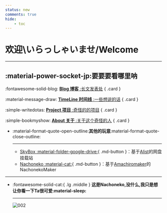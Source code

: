 ```yaml
---
status: new
comments: true
hide:
    - toc
---
```


# **欢迎\いらっしゃいませ/Welcome**

---

## **:material-power-socket-jp:要要要看哪里呐**

<div class="grid" markdown>

:fontawesome-solid-blog: [__Blog 博客__ :长文发表处](./blog/index.md)
{ .card }

:material-message-draw: [__TimeLine 时间线__ :一些想说的话](https://mypic.skyhigh.moe/v/nana.mp4)
{ .card }

:simple-writedotas: [__Project 项目__ :奇怪的的项目](./proj/index.md)
{ .card }

:simple-bookmyshow: [__About 关于__ :关于这个奇怪的人](./about.md)
{ .card }


</div>

<div class="grid cards" markdown>

-   :material-format-quote-open-outline:**其他的玩意**:material-format-quote-close-outline:

    ---

    - [SkyBox  :material-folder-google-drive:](https://box.skyhigh.moe){ .md-button }：基于[Alist](https://github.com/alist-org/alist)的网盘挂载站
    - [Nachoneko  :material-cat:](https://nacho.skyhigh.moe){ .md-button }：基于[Amachiromaker](https://github.com/charlie0129/amachiromaker)的NachonekoMaker


</div>


---


<div class="grid cards" markdown>

-   :fontawesome-solid-cat:{ .lg .middle } **这是Nachoneko,没什么,我只是想让你看一下Ta很可爱:material-sleep:**

    ---
    ![002](https://mypic.skyhigh.moe/aMyPicURL/nachoneko/nachoneko002.jpg)
    
</div>